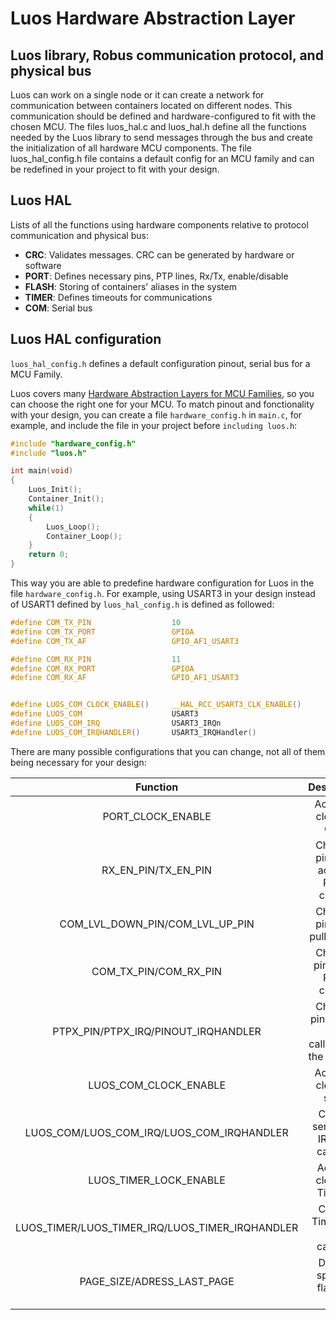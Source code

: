 
# Luos Hardware Abstraction Layer

## Luos library, Robus communication protocol, and physical bus

Luos can work on a single node or it can create a network for communication between containers located on different nodes. This communication should be defined and hardware-configured to fit with the chosen MCU. The files luos_hal.c and luos_hal.h define all the functions needed by the Luos library to send messages through the bus and create the initialization of all hardware MCU components.
The file luos_hal_config.h file contains a default config for an MCU family and can be redefined in your project to fit with your design.

## Luos HAL
Lists of all the functions using hardware components relative to protocol communication and physical bus:

- **CRC**: Validates messages. CRC can be generated by hardware or software
- **PORT**: Defines necessary pins, PTP lines, Rx/Tx, enable/disable 
- **FLASH**: Storing of containers' aliases in the system
- **TIMER**: Defines timeouts for communications
- **COM**: Serial bus

## Luos HAL configuration
`luos_hal_config.h` defines a default configuration pinout, serial bus for a MCU Family.

Luos covers many <a href="https://github.com/Luos-io/LuosHAL" target="_blank">Hardware Abstraction Layers for MCU Families</a>, so you can choose the right one for your MCU.
To match pinout and fonctionality with your design, you can create a file `hardware_config.h` in `main.c`, for example, and include the file in your project before `including luos.h`:
```C
#include "hardware_config.h"
#include "luos.h"

int main(void)
{
    Luos_Init();
    Container_Init();
    while(1)
    {
        Luos_Loop();
        Container_Loop();
    }
    return 0;
}

```
This way you are able to predefine hardware configuration for Luos in the file `hardware_config.h`.
For example, using USART3 in your design instead of USART1 defined by `luos_hal_config.h` is defined as followed: 
```C
#define COM_TX_PIN                  10
#define COM_TX_PORT                 GPIOA
#define COM_TX_AF                   GPIO_AF1_USART3

#define COM_RX_PIN                  11
#define COM_RX_PORT                 GPIOA
#define COM_RX_AF                   GPIO_AF1_USART3


#define LUOS_COM_CLOCK_ENABLE()     __HAL_RCC_USART3_CLK_ENABLE()
#define LUOS_COM                    USART3
#define LUOS_COM_IRQ                USART3_IRQn
#define LUOS_COM_IRQHANDLER()       USART3_IRQHandler()

```

There are many possible configurations that you can change, not all of them being necessary for your design:

| Function | Description | Comments |
| :---: | :---: | :---: |
| PORT_CLOCK_ENABLE | Activates clock for GPIO | Depends on port |
| RX_EN_PIN/TX_EN_PIN | Chooses pinout to activate Rx/Tx comms | Necessary for special comms |
| COM_LVL_DOWN_PIN/COM_LVL_UP_PIN | Chooses pinout to pull comms | Necessary for special comms |
| COM_TX_PIN/COM_RX_PIN | Chooses pinout for Rx/Tx comms | Adapts to the chosen serial bus |
| PTPX_PIN/PTPX_IRQ/PINOUT_IRQHANDLER | Chooses pinout, IRQ and callback for the PTP line | Necessary for topology detection |
| LUOS_COM_CLOCK_ENABLE | Activates clock for serial | Depends on serial bus |
| LUOS_COM/LUOS_COM_IRQ/LUOS_COM_IRQHANDLER | Choose serial bus, IRQ and callback| Adapt to the serial bus chosen |
| LUOS_TIMER_LOCK_ENABLE| Activate clock for Timeout| Necessary for Timeout |
| LUOS_TIMER/LUOS_TIMER_IRQ/LUOS_TIMER_IRQHANDLER | Choose Timer, IRQ and callback| Necessary for Timeout |
| PAGE_SIZE/ADRESS_LAST_PAGE | Defines space in flash for alias| Necessary to rename container alias |


